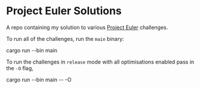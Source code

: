Project Euler Solutions
=======================

A repo containing my solution to various [Project Euler][1] challenges.

To run all of the challenges, run the `main` binary:

  cargo run --bin main

To run the challenges in `release` mode with all optimisations enabled pass in
the `-O` flag,

  cargo run --bin main -- -O


[1]: https://projecteuler.net/
